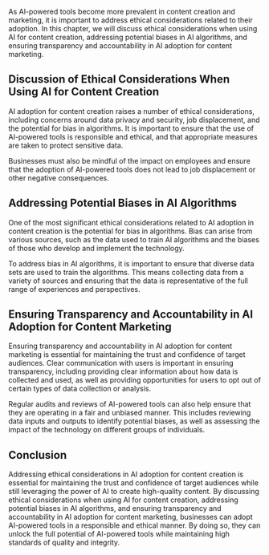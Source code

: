 
As AI-powered tools become more prevalent in content creation and marketing, it is important to address ethical considerations related to their adoption. In this chapter, we will discuss ethical considerations when using AI for content creation, addressing potential biases in AI algorithms, and ensuring transparency and accountability in AI adoption for content marketing.

Discussion of Ethical Considerations When Using AI for Content Creation
-----------------------------------------------------------------------

AI adoption for content creation raises a number of ethical considerations, including concerns around data privacy and security, job displacement, and the potential for bias in algorithms. It is important to ensure that the use of AI-powered tools is responsible and ethical, and that appropriate measures are taken to protect sensitive data.

Businesses must also be mindful of the impact on employees and ensure that the adoption of AI-powered tools does not lead to job displacement or other negative consequences.

Addressing Potential Biases in AI Algorithms
--------------------------------------------

One of the most significant ethical considerations related to AI adoption in content creation is the potential for bias in algorithms. Bias can arise from various sources, such as the data used to train AI algorithms and the biases of those who develop and implement the technology.

To address bias in AI algorithms, it is important to ensure that diverse data sets are used to train the algorithms. This means collecting data from a variety of sources and ensuring that the data is representative of the full range of experiences and perspectives.

Ensuring Transparency and Accountability in AI Adoption for Content Marketing
-----------------------------------------------------------------------------

Ensuring transparency and accountability in AI adoption for content marketing is essential for maintaining the trust and confidence of target audiences. Clear communication with users is important in ensuring transparency, including providing clear information about how data is collected and used, as well as providing opportunities for users to opt out of certain types of data collection or analysis.

Regular audits and reviews of AI-powered tools can also help ensure that they are operating in a fair and unbiased manner. This includes reviewing data inputs and outputs to identify potential biases, as well as assessing the impact of the technology on different groups of individuals.

Conclusion
----------

Addressing ethical considerations in AI adoption for content creation is essential for maintaining the trust and confidence of target audiences while still leveraging the power of AI to create high-quality content. By discussing ethical considerations when using AI for content creation, addressing potential biases in AI algorithms, and ensuring transparency and accountability in AI adoption for content marketing, businesses can adopt AI-powered tools in a responsible and ethical manner. By doing so, they can unlock the full potential of AI-powered tools while maintaining high standards of quality and integrity.
